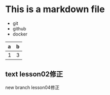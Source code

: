 # This is a markdown file

- git
- github
- docker

|a|b|
|:-|:-|
|1|3|


## text lesson02修正

new branch lesson04修正